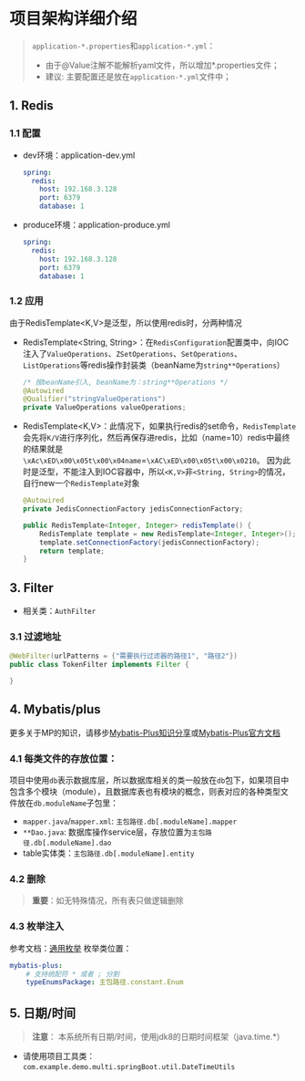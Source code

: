 # 项目架构详细介绍
> `application-*.properties`和`application-*.yml`：
>   * 由于@Value注解不能解析yaml文件，所以增加*.properties文件；
>   * 建议: 主要配置还是放在`application-*.yml`文件中；
## 1. Redis
### 1.1 配置
* dev环境：application-dev.yml
  ```yml
  spring:
    redis:
      host: 192.168.3.128
      port: 6379
      database: 1
  ```
* produce环境：application-produce.yml
  ```yml
  spring:
    redis:
      host: 192.168.3.128
      port: 6379
      database: 1
  ```

### 1.2 应用
由于RedisTemplate<K,V>是泛型，所以使用redis时，分两种情况
  * RedisTemplate<String, String>：在`RedisConfiguration`配置类中，向IOC注入了`ValueOperations`、`ZSetOperations`、`SetOperations`、`ListOperations`等redis操作封装类（beanName为`string**Operations`）
    ```java
    /* 按beanName引入, beanName为：string**Operations */
    @Autowired
    @Qualifier("stringValueOperations")
    private ValueOperations valueOperations;
    ```
  * RedisTemplate<K,V>：此情况下，如果执行redis的set命令，`RedisTemplate`会先将`K/V`进行序列化，然后再保存进redis，比如（name=10）redis中最终的结果就是`\xAc\xED\x00\x05t\x00\x04name`=`\xAC\xED\x00\x05t\x00\x0210`。
  因为此时是泛型，不能注入到IOC容器中，所以`<K,V>`非`<String, String>`的情况，自行new一个`RedisTemplate`对象
    ```java
    @Autowired
    private JedisConnectionFactory jedisConnectionFactory;

    public RedisTemplate<Integer, Integer> redisTemplate() {
        RedisTemplate template = new RedisTemplate<Integer, Integer>();
        template.setConnectionFactory(jedisConnectionFactory);
        return template;
    }
    ```

## 3. Filter
* 相关类：`AuthFilter`
### 3.1 过滤地址
```java
@WebFilter(urlPatterns = {"需要执行过滤器的路径1", "路径2"})
public class TokenFilter implements Filter {

}
```


## 4. Mybatis/plus
更多关于MP的知识，请移步[Mybatis-Plus知识分享][]或[Mybatis-Plus官方文档][]
### 4.1 每类文件的存放位置：
项目中使用`db`表示数据库层，所以数据库相关的类一般放在`db`包下，如果项目中包含多个模块（module），且数据库表也有模块的概念，则表对应的各种类型文件放在`db.moduleName`子包里：
* `mapper.java`/`mapper.xml`: `主包路径.db[.moduleName].mapper`
* `**Dao.java`: 数据库操作service层，存放位置为`主包路径.db[.moduleName].dao`
* table实体类：`主包路径.db[.moduleName].entity`

### 4.2 删除
> **重要**：如无特殊情况，所有表只做逻辑删除

### 4.3 枚举注入
参考文档：[通用枚举][]
枚举类位置：
```yaml
mybatis-plus:
    # 支持统配符 * 或者 ; 分割
    typeEnumsPackage: 主包路径.constant.Enum
```


## 5. 日期/时间
> **注意**： 本系统所有日期/时间，使用jdk8的日期时间框架（java.time.\*）

* 请使用项目工具类：`com.example.demo.multi.springBoot.util.DateTimeUtils`





















[Mybatis-Plus知识分享]: http://confluence.admin.bluemoon.com.cn/display/SCM/Mybatis-plus
[Mybatis-Plus官方文档]: https://baomidou.gitee.io/mybatis-plus-doc/#/quick-start
[通用枚举]: https://mp.baomidou.com/guide/enum.html#通用枚举
